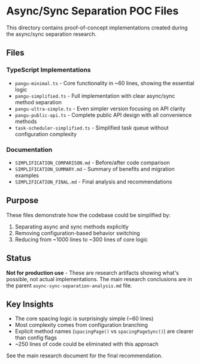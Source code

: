 # Async/Sync Separation POC Files

This directory contains proof-of-concept implementations created during the async/sync separation research.

## Files

### TypeScript Implementations
- `pangu-minimal.ts` - Core functionality in ~60 lines, showing the essential logic
- `pangu-simplified.ts` - Full implementation with clear async/sync method separation
- `pangu-ultra-simple.ts` - Even simpler version focusing on API clarity
- `pangu-public-api.ts` - Complete public API design with all convenience methods
- `task-scheduler-simplified.ts` - Simplified task queue without configuration complexity

### Documentation
- `SIMPLIFICATION_COMPARISON.md` - Before/after code comparison
- `SIMPLIFICATION_SUMMARY.md` - Summary of benefits and migration examples
- `SIMPLIFICATION_FINAL.md` - Final analysis and recommendations

## Purpose

These files demonstrate how the codebase could be simplified by:
1. Separating async and sync methods explicitly
2. Removing configuration-based behavior switching
3. Reducing from ~1000 lines to ~300 lines of core logic

## Status

**Not for production use** - These are research artifacts showing what's possible, not actual implementations. The main research conclusions are in the parent `async-sync-separation-analysis.md` file.

## Key Insights

- The core spacing logic is surprisingly simple (~60 lines)
- Most complexity comes from configuration branching
- Explicit method names (`spacingPage()` vs `spacingPageSync()`) are clearer than config flags
- ~250 lines of code could be eliminated with this approach

See the main research document for the final recommendation.